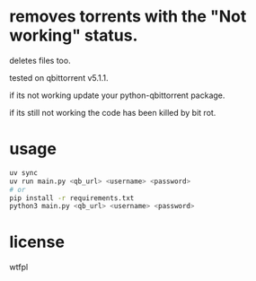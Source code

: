 # removes torrents with the "Not working" status. 
deletes files too.

tested on qbittorrent v5.1.1. 

if its not working update your python-qbittorrent package.

if its still not working the code has been killed by bit rot.

# usage

```bash
uv sync
uv run main.py <qb_url> <username> <password>
# or 
pip install -r requirements.txt
python3 main.py <qb_url> <username> <password>

```

# license
wtfpl
